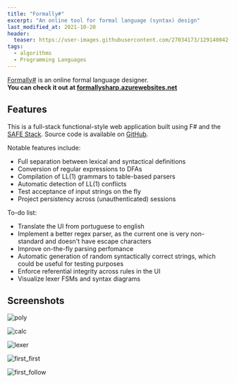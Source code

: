 ```yaml
---
title: "Formally#"
excerpt: "An online tool for formal language (syntax) design"
last_modified_at: 2021-10-20
header:
  teaser: https://user-images.githubusercontent.com/27034173/129140042-eeba5460-0aa3-4b1c-9a58-8b948beccafe.png
tags:
  - algorithms
  - Programming Languages
---
```


[Formally#](https://github.com/baioc/FormallySharp) is an online formal language designer.<br>
**You can check it out at [formallysharp.azurewebsites.net](https://formallysharp.azurewebsites.net/)**


Features
----

This is a full-stack functional-style web application built using F# and the [SAFE Stack](https://safe-stack.github.io/docs/overview/).
Source code is available on [GitHub](https://github.com/baioc/FormallySharp).

Notable features include:
* Full separation between lexical and syntactical definitions
* Conversion of regular expressions to DFAs
* Compilation of LL(1) grammars to table-based parsers
* Automatic detection of LL(1) conflicts
* Test acceptance of input strings on the fly
* Project persistency across (unauthenticated) sessions

To-do list:
* Translate the UI from portuguese to english
* Implement a better regex parser, as the current one is very non-standard and doesn't have escape characters
* Improve on-the-fly parsing perfomance
* Automatic generation of random syntactically correct strings, which could be useful for testing purposes
* Enforce referential integrity across rules in the UI
* Visualize lexer FSMs and syntax diagrams


Screenshots
----

![poly](https://user-images.githubusercontent.com/27034173/129140042-eeba5460-0aa3-4b1c-9a58-8b948beccafe.png)

![calc](https://user-images.githubusercontent.com/27034173/133954409-d50c6a9b-7f58-48c5-a507-dcabaeba5b95.png)

![lexer](https://user-images.githubusercontent.com/42824191/129277689-ab361e8a-a31b-4e9a-8e8b-0c57c34bc8bd.png)

![first_first](https://user-images.githubusercontent.com/27034173/133955408-82eb1c73-5ec2-434a-a313-643ea4a94ec4.png)

![first_follow](https://user-images.githubusercontent.com/27034173/133955412-432359d7-0968-4ca4-860a-a2ebb85310f8.png)
